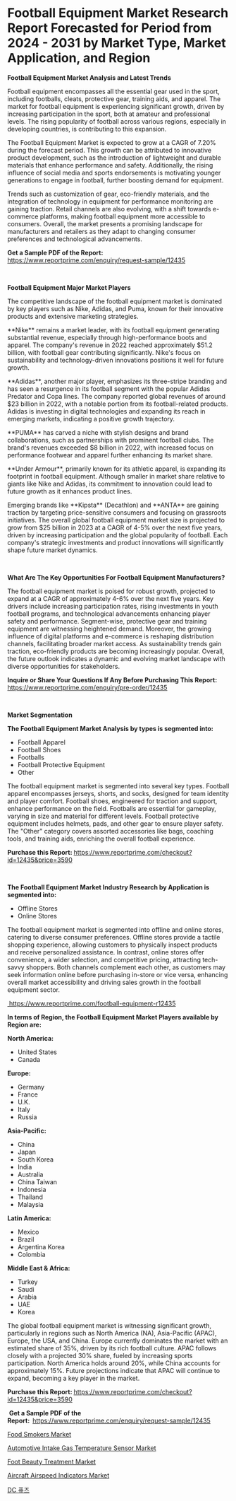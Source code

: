<p><h1>Football Equipment Market Research Report Forecasted for Period from 2024 -  2031 by Market Type, Market Application, and Region</h1></p><p><strong>Football Equipment Market Analysis and Latest Trends</strong></p>
<p><p>Football equipment encompasses all the essential gear used in the sport, including footballs, cleats, protective gear, training aids, and apparel. The market for football equipment is experiencing significant growth, driven by increasing participation in the sport, both at amateur and professional levels. The rising popularity of football across various regions, especially in developing countries, is contributing to this expansion.</p><p>The Football Equipment Market is expected to grow at a CAGR of 7.20% during the forecast period. This growth can be attributed to innovative product development, such as the introduction of lightweight and durable materials that enhance performance and safety. Additionally, the rising influence of social media and sports endorsements is motivating younger generations to engage in football, further boosting demand for equipment.</p><p>Trends such as customization of gear, eco-friendly materials, and the integration of technology in equipment for performance monitoring are gaining traction. Retail channels are also evolving, with a shift towards e-commerce platforms, making football equipment more accessible to consumers. Overall, the market presents a promising landscape for manufacturers and retailers as they adapt to changing consumer preferences and technological advancements.</p></p>
<p><strong>Get a Sample PDF of the Report:&nbsp;</strong> <a href="https://www.reportprime.com/enquiry/request-sample/12435">https://www.reportprime.com/enquiry/request-sample/12435</a></p>
<p>&nbsp;</p>
<p><strong>Football Equipment Major Market Players</strong></p>
<p><p>The competitive landscape of the football equipment market is dominated by key players such as Nike, Adidas, and Puma, known for their innovative products and extensive marketing strategies. </p><p>**Nike** remains a market leader, with its football equipment generating substantial revenue, especially through high-performance boots and apparel. The company's revenue in 2022 reached approximately $51.2 billion, with football gear contributing significantly. Nike's focus on sustainability and technology-driven innovations positions it well for future growth.</p><p>**Adidas**, another major player, emphasizes its three-stripe branding and has seen a resurgence in its football segment with the popular Adidas Predator and Copa lines. The company reported global revenues of around $23 billion in 2022, with a notable portion from its football-related products. Adidas is investing in digital technologies and expanding its reach in emerging markets, indicating a positive growth trajectory.</p><p>**PUMA** has carved a niche with stylish designs and brand collaborations, such as partnerships with prominent football clubs. The brand's revenues exceeded $8 billion in 2022, with increased focus on performance footwear and apparel further enhancing its market share.</p><p>**Under Armour**, primarily known for its athletic apparel, is expanding its footprint in football equipment. Although smaller in market share relative to giants like Nike and Adidas, its commitment to innovation could lead to future growth as it enhances product lines.</p><p>Emerging brands like **Kipsta** (Decathlon) and **ANTA** are gaining traction by targeting price-sensitive consumers and focusing on grassroots initiatives. The overall global football equipment market size is projected to grow from $25 billion in 2023 at a CAGR of 4-5% over the next five years, driven by increasing participation and the global popularity of football. Each company's strategic investments and product innovations will significantly shape future market dynamics.</p></p>
<p>&nbsp;</p>
<p><strong>What Are The Key Opportunities For Football Equipment Manufacturers?</strong></p>
<p><p>The football equipment market is poised for robust growth, projected to expand at a CAGR of approximately 4-6% over the next five years. Key drivers include increasing participation rates, rising investments in youth football programs, and technological advancements enhancing player safety and performance. Segment-wise, protective gear and training equipment are witnessing heightened demand. Moreover, the growing influence of digital platforms and e-commerce is reshaping distribution channels, facilitating broader market access. As sustainability trends gain traction, eco-friendly products are becoming increasingly popular. Overall, the future outlook indicates a dynamic and evolving market landscape with diverse opportunities for stakeholders.</p></p>
<p><strong>Inquire or Share Your Questions If Any Before Purchasing This Report:</strong> <a href="https://www.reportprime.com/enquiry/pre-order/12435">https://www.reportprime.com/enquiry/pre-order/12435</a></p>
<p>&nbsp;</p>
<p><strong>Market Segmentation</strong></p>
<p><strong>The Football Equipment Market Analysis by types is segmented into:</strong></p>
<p><ul><li>Football Apparel</li><li>Football Shoes</li><li>Footballs</li><li>Football Protective Equipment</li><li>Other</li></ul></p>
<p><p>The football equipment market is segmented into several key types. Football apparel encompasses jerseys, shorts, and socks, designed for team identity and player comfort. Football shoes, engineered for traction and support, enhance performance on the field. Footballs are essential for gameplay, varying in size and material for different levels. Football protective equipment includes helmets, pads, and other gear to ensure player safety. The "Other" category covers assorted accessories like bags, coaching tools, and training aids, enriching the overall football experience.</p></p>
<p><strong>Purchase this Report:&nbsp;</strong><a href="https://www.reportprime.com/checkout?id=12435&price=3590">https://www.reportprime.com/checkout?id=12435&price=3590</a></p>
<p>&nbsp;</p>
<p><strong>The Football Equipment Market Industry Research by Application is segmented into:</strong></p>
<p><ul><li>Offline Stores</li><li>Online Stores</li></ul></p>
<p><p>The football equipment market is segmented into offline and online stores, catering to diverse consumer preferences. Offline stores provide a tactile shopping experience, allowing customers to physically inspect products and receive personalized assistance. In contrast, online stores offer convenience, a wider selection, and competitive pricing, attracting tech-savvy shoppers. Both channels complement each other, as customers may seek information online before purchasing in-store or vice versa, enhancing overall market accessibility and driving sales growth in the football equipment sector.</p></p>
<p><a href="https://www.reportprime.com/football-equipment-r12435">&nbsp;https://www.reportprime.com/football-equipment-r12435</a></p>
<p><strong>In terms of Region, the Football Equipment Market Players available by Region are:</strong></p>
<p>
    <p> <strong> North America: </strong>
        <ul>
            <li>United States</li>
            <li>Canada</li>
        </ul>
        </p> 
    <p> <strong> Europe: </strong>
        <ul>
            <li>Germany</li>
            <li>France</li>
            <li>U.K.</li>
            <li>Italy</li>
            <li>Russia</li>
        </ul>
        </p> 
    <p> <strong> Asia-Pacific: </strong>
        <ul>
            <li>China</li>
            <li>Japan</li>
            <li>South Korea</li>
            <li>India</li>
            <li>Australia</li>
            <li>China Taiwan</li>
            <li>Indonesia</li>
            <li>Thailand</li>
            <li>Malaysia</li>
        </ul>
        </p> 
    <p> <strong> Latin America: </strong>
        <ul>
            <li>Mexico</li>
            <li>Brazil</li>
            <li>Argentina Korea</li>
            <li>Colombia</li>
        </ul>
        </p> 
    <p> <strong> Middle East & Africa: </strong>
        <ul>
            <li>Turkey</li>
            <li>Saudi</li>
            <li>Arabia</li>
            <li>UAE</li>
            <li>Korea</li>
        </ul>
    </p>
    </p>
<p><p>The global football equipment market is witnessing significant growth, particularly in regions such as North America (NA), Asia-Pacific (APAC), Europe, the USA, and China. Europe currently dominates the market with an estimated share of 35%, driven by its rich football culture. APAC follows closely with a projected 30% share, fueled by increasing sports participation. North America holds around 20%, while China accounts for approximately 15%. Future projections indicate that APAC will continue to expand, becoming a key player in the market.</p></p>
<p><strong>Purchase this Report: </strong><a href="https://www.reportprime.com/checkout?id=12435&price=3590">https://www.reportprime.com/checkout?id=12435&price=3590</a></p>
<p>&nbsp;<strong>Get a Sample PDF of the Report:&nbsp;&nbsp;</strong><a href="https://www.reportprime.com/enquiry/request-sample/12435">https://www.reportprime.com/enquiry/request-sample/12435</a></p>
<p><strong></strong></p>
<p><p><a href="https://github.com/RoccoManning/Market-Research-Report-List-6/blob/main/food-smokers-market.md">Food Smokers Market</a></p><p><a href="https://issuu.com/reportprime-2/docs/automotive-intake-gas-temperature-s_c360a227847d8f">Automotive Intake Gas Temperature Sensor Market</a></p><p><a href="https://github.com/gulaimolin/Market-Research-Report-List-6/blob/main/foot-beauty-treatment-market.md">Foot Beauty Treatment Market</a></p><p><a href="https://www.linkedin.com/pulse/pioneering-growth-analyzing-global-aircraft-airspeed-indicators-je3hc?trackingId=%2BiA5ZIJbSBKl5oAZK0VrqQ%3D%3D">Aircraft Airspeed Indicators Market</a></p><p><a href="https://medium.com/@kelvinfeenrey98677/dc-%ED%93%A8%EC%A6%88-%EC%82%B0%EC%97%85-%EC%A0%84%EB%A7%9D-%EC%8B%9C%EC%9E%A5-%EB%B3%80%ED%99%94-%EB%B0%8F-%EC%A0%84%EB%9E%B5%EC%A0%81-%ED%95%84%EC%88%98-%EC%9A%94%EA%B1%B4-2024-2031-739b846f79b8">DC 퓨즈</a></p></p>